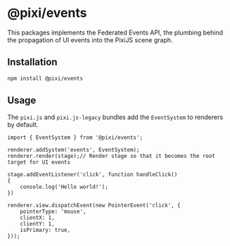#  @pixi/events

This packages implements the Federated Events API, the plumbing behind the propagation of UI events into the PixiJS
scene graph.

## Installation

```bash
npm install @pixi/events
```

## Usage

The `pixi.js` and `pixi.js-legacy` bundles add the `EventSystem` to renderers by default.

```
import { EventSystem } from '@pixi/events';

renderer.addSystem('events', EventSystem);
renderer.render(stage);// Render stage so that it becomes the root target for UI events

stage.addEventListener('click', function handleClick()
{
    console.log('Hello world!');
})

renderer.view.dispatchEvent(new PointerEvent('click', {
    pointerType: 'mouse',
    clientX: 1,
    clientY: 1,
    isPrimary: true,
}));
```